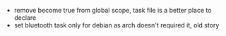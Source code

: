 - remove become true from global scope, task file is a better place to declare
- set bluetooth task only for debian as arch doesn't required it, old story
